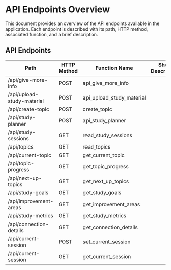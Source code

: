 # API Endpoints Overview
This document provides an overview of the API endpoints available in the application. Each endpoint is described with its path, HTTP method, associated function, and a brief description.

## API Endpoints

| Path                          | HTTP Method | Function Name            | Short Description |
|-------------------------------|-------------|--------------------------|-------------------|
| /api/give-more-info           | POST        | api_give_more_info       |                   |
| /api/upload-study-material     | POST        | api_upload_study_material |                   |
| /api/create-topic              | POST        | create_topic             |                   |
| /api/study-planner            | POST        | api_study_planner        |                   |
| /api/study-sessions           | GET         | read_study_sessions      |                   |
| /api/topics                    | GET         | read_topics              |                   |
| /api/current-topic            | GET         | get_current_topic        |                   |
| /api/topic-progress            | GET         | get_topic_progress       |                   |
| /api/next-up-topics          | GET         | get_next_up_topics       |                   |
| /api/study-goals              | GET         | get_study_goals          |                   |
| /api/improvement-areas        | GET         | get_improvement_areas    |                   |
| /api/study-metrics            | GET         | get_study_metrics        |                   |
| /api/connection-details       | GET         | get_connection_details    |                   |
| /api/current-session           | POST        | set_current_session       |                   |
| /api/current-session           | GET         | get_current_session       |                   |